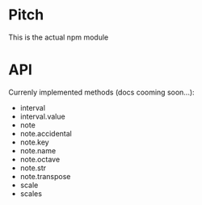 # Pitch

This is the actual npm module

# API

Currenly implemented methods (docs cooming soon...):

- interval
- interval.value
- note
- note.accidental
- note.key
- note.name
- note.octave
- note.str
- note.transpose
- scale
- scales
